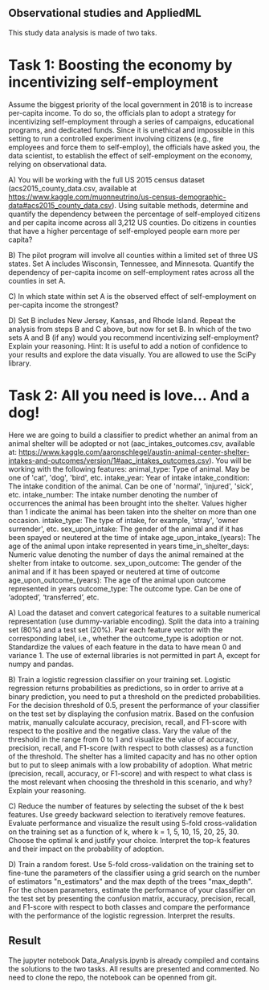 ## Observational studies and AppliedML

This study data analysis is made of two taks.

# Task 1: Boosting the economy by incentivizing self-employment
Assume the biggest priority of the local government in 2018 is to increase per-capita income. To do so, the officials plan to adopt a strategy for incentivizing self-employment through a series of campaigns, educational programs, and dedicated funds.
Since it is unethical and impossible in this setting to run a controlled experiment involving citizens (e.g., fire employees and force them to self-employ), the officials have asked you, the data scientist, to establish the effect of self-employment on the economy, relying on observational data.

A) You will be working with the full US 2015 census dataset (acs2015_county_data.csv, available at https://www.kaggle.com/muonneutrino/us-census-demographic-data#acs2015_county_data.csv). Using suitable methods, determine and quantify the dependency between the percentage of self-employed citizens and per capita income across all 3,212 US counties. Do citizens in counties that have a higher percentage of self-employed people earn more per capita?

B) The pilot program will involve all counties within a limited set of three US states. Set A includes Wisconsin, Tennessee, and Minnesota. Quantify the dependency of per-capita income on self-employment rates across all the counties in set A.

C) In which state within set A is the observed effect of self-employment on per-capita income the strongest?

D) Set B includes New Jersey, Kansas, and Rhode Island. Repeat the analysis from steps B and C above, but now for set B. In which of the two sets A and B (if any) would you recommend incentivizing self-employment? Explain your reasoning.
Hint: It is useful to add a notion of confidence to your results and explore the data visually. You are allowed to use the SciPy library.


# Task 2: All you need is love… And a dog! 
Here we are going to build a classifier to predict whether an animal from an animal shelter will be adopted or not (aac_intakes_outcomes.csv, available at: https://www.kaggle.com/aaronschlegel/austin-animal-center-shelter-intakes-and-outcomes/version/1#aac_intakes_outcomes.csv). You will be working with the following features:
animal_type: Type of animal. May be one of 'cat', 'dog', 'bird', etc.
intake_year: Year of intake
intake_condition: The intake condition of the animal. Can be one of 'normal', 'injured', 'sick', etc.
intake_number: The intake number denoting the number of occurrences the animal has been brought into the shelter. Values higher than 1 indicate the animal has been taken into the shelter on more than one occasion.
intake_type: The type of intake, for example, 'stray', 'owner surrender', etc.
sex_upon_intake: The gender of the animal and if it has been spayed or neutered at the time of intake
age_upon_intake_(years): The age of the animal upon intake represented in years
time_in_shelter_days: Numeric value denoting the number of days the animal remained at the shelter from intake to outcome.
sex_upon_outcome: The gender of the animal and if it has been spayed or neutered at time of outcome
age_upon_outcome_(years): The age of the animal upon outcome represented in years
outcome_type: The outcome type. Can be one of ‘adopted’, ‘transferred’, etc.

A) Load the dataset and convert categorical features to a suitable numerical representation (use dummy-variable encoding). Split the data into a training set (80%) and a test set (20%). Pair each feature vector with the corresponding label, i.e., whether the outcome_type is adoption or not. Standardize the values of each feature in the data to have mean 0 and variance 1. The use of external libraries is not permitted in part A, except for numpy and pandas.

B) Train a logistic regression classifier on your training set. Logistic regression returns probabilities as predictions, so in order to arrive at a binary prediction, you need to put a threshold on the predicted probabilities. For the decision threshold of 0.5, present the performance of your classifier on the test set by displaying the confusion matrix. Based on the confusion matrix, manually calculate accuracy, precision, recall, and F1-score with respect to the positive and the negative class. Vary the value of the threshold in the range from 0 to 1 and visualize the value of accuracy, precision, recall, and F1-score (with respect to both classes) as a function of the threshold. The shelter has a limited capacity and has no other option but to put to sleep animals with a low probability of adoption. What metric (precision, recall, accuracy, or F1-score) and with respect to what class is the most relevant when choosing the threshold in this scenario, and why? Explain your reasoning.

C) Reduce the number of features by selecting the subset of the k best features. Use greedy backward selection to iteratively remove features. Evaluate performance and visualize the result using 5-fold cross-validation on the training set as a function of k, where k = 1, 5, 10, 15, 20, 25, 30. Choose the optimal k and justify your choice. Interpret the top-k features and their impact on the probability of adoption.

D) Train a random forest. Use 5-fold cross-validation on the training set to fine-tune the parameters of the classifier using a grid search on the number of estimators "n_estimators" and the max depth of the trees "max_depth". For the chosen parameters, estimate the performance of your classifier on the test set by presenting the confusion matrix, accuracy, precision, recall, and F1-score with respect to both classes and compare the performance with the performance of the logistic regression. Interpret the results.



## Result
The jupyter notebook Data_Analysis.ipynb is already compiled and contains the solutions to the two tasks. All results are presented and commented. No need to clone the repo, the notebook can be openned from git.
